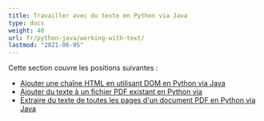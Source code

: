 ```yaml
---
title: Travailler avec du texte en Python via Java
type: docs
weight: 40
url: fr/python-java/working-with-text/
lastmod: "2021-06-05"
---
```


Cette section couvre les positions suivantes :

- [Ajouter une chaîne HTML en utilisant DOM en Python via Java](/pdf/python-java/add-html-string-using-dom-in-python/)
- [Ajouter du texte à un fichier PDF existant en Python via](/pdf/python-java/add-text-to-an-existing-pdf-file-in-python/)
- [Extraire du texte de toutes les pages d'un document PDF en Python via Java](/pdf/python-java/extract-text-from-all-the-pages-of-a-pdf-document-in-python/)
